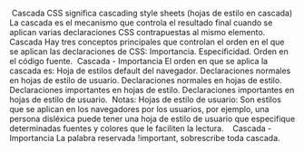 ​
Cascada
CSS significa cascading style sheets (hojas de estilo en cascada)
La cascada es el mecanismo que controla el resultado final cuando se aplican varias declaraciones CSS contrapuestas al mismo elemento.
​
Cascada
Hay tres conceptos principales que controlan el orden en el que se aplican las declaraciones de CSS:
Importancia.
Especificidad.
Orden en el código fuente.
​
Cascada - Importancia
El orden en que se aplica la cascada es:
Hoja de estilos default del navegador.
Declaraciones normales en hojas de estilo de usuario.
Declaraciones normales en hojas de estilo.
Declaraciones importantes en hojas de estilo.
Declaraciones importantes en hojas de estilo de usuario.
​
Notas:
Hojas de estilo de usuario: Son estilos que se aplican en los navegadores por los usuarios, por ejemplo, una persona disléxica puede tener una hoja de estilo de usuario que especifique determinadas fuentes y colores que le faciliten la lectura.
​
​
​
Cascada - Importancia
La palabra reservada !important, sobrescribe toda cascada.
​
